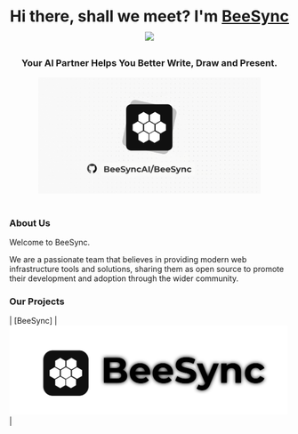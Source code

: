 <h1 align="center">Hi there, shall we meet? I'm <a href="https://beesync.app/" target="_blank">BeeSync</a> 
<img src="https:/BeeSyncAI/github.com/blackcater/blackcater/raw/main/images/Hi.gif" height="32"/></h1>
<h3 align="center">Your AI Partner Helps You Better Write, Draw and Present.</h3>

<div align="center">
<img src="https://github.com/BeeSyncAI/.github/blob/main/profile/images/cover.png" width="400" alt="BeeSync Logo" />
</div>

<h1 align="center"></h1>

### About Us

Welcome to BeeSync.

We are a passionate team that believes in providing modern web infrastructure tools and solutions, sharing them as open source to promote their development and adoption through the wider community.

### Our Projects



|   [BeeSync]   |           <a href="https://github.com/BeeSyncAI/BeeSync" target="blank"><picture style="width: 500px"><source media="(prefers-color-scheme: light)" srcset="https://github.com/BeeSyncAI/.github/blob/main/profile/images/1.svg" /><source media="(prefers-color-scheme: dark)" srcset="https://github.com/BeeSyncAI/.github/blob/main/profile/images/1.svg" /><img src="https://github.com/BeeSyncAI/.github/blob/main/profile/images/1.svg" width="500" alt="BeeSync Logo" /></picture></a>            |
